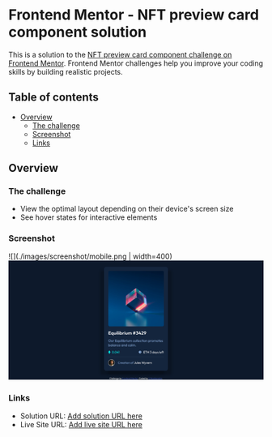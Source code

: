 # Frontend Mentor - NFT preview card component solution

This is a solution to the [NFT preview card component challenge on Frontend Mentor](https://www.frontendmentor.io/challenges/nft-preview-card-component-SbdUL_w0U). Frontend Mentor challenges help you improve your coding skills by building realistic projects.

## Table of contents

-   [Overview](#overview)
    -   [The challenge](#the-challenge)
    -   [Screenshot](#screenshot)
    -   [Links](#links)

## Overview

### The challenge

-   View the optimal layout depending on their device's screen size
-   See hover states for interactive elements

### Screenshot

![](./images/screenshot/mobile.png | width=400)
![](./images/screenshot/Desktop.png)

### Links

-   Solution URL: [Add solution URL here](https://github.com/mani-cmd/nft-preview-card-component)
-   Live Site URL: [Add live site URL here](https://your-live-site-url.com)

